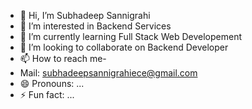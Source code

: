 - 👋 Hi, I’m Subhadeep Sannigrahi
- 👀 I’m interested in Backend Services
- 🌱 I’m currently learning Full Stack Web Developement
- 💞️ I’m looking to collaborate on Backend Developer
- 📫 How to reach me-
- Mail: subhadeepsannigrahiece@gmail.com
- 😄 Pronouns: ...
- ⚡ Fun fact: ...

<!---
SubhadeepECE13/SubhadeepECE13 is a ✨ special ✨ repository because its `README.md` (this file) appears on your GitHub profile.
You can click the Preview link to take a look at your changes.
--->
